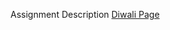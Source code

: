 Assignment Description
[Diwali Page](https://docs.google.com/document/d/1MxBl6fVNSdkORJXbAifUjaFyrimyKiDCp_PTPlxf-u8/edit?usp=sharing)